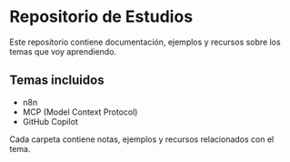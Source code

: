 # Repositorio de Estudios

Este repositorio contiene documentación, ejemplos y recursos sobre los temas que voy aprendiendo.

## Temas incluidos
- n8n
- MCP (Model Context Protocol)
- GitHub Copilot

Cada carpeta contiene notas, ejemplos y recursos relacionados con el tema.
